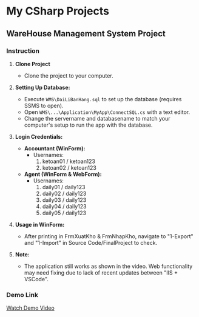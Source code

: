 # My CSharp Projects

## WareHouse Management System Project

### Instruction

1. **Clone Project**
   - Clone the project to your computer.

2. **Setting Up Database:**
   - Execute `WMS\DaiLiBanHang.sql` to set up the database (requires SSMS to open).
   - Open `WMS\...\Application\MyApp\ConnectSQL.cs` with a text editor.
   - Change the servername and databasename to match your computer's setup to run the app with the database.

3. **Login Credentials:**
    - **Accountant (WinForm):** 
      - Usernames: 
	    1. ketoan01 / ketoan123 
	    2. ketoan02 / ketoan123 
    - **Agent (WinForm & WebForm):**
      - Usernames: 
	    1. daily01 / daily123
	    2. daily02 / daily123
	    3. daily03 / daily123
	    4. daily04 / daily123
	    5. daily05 / daily123 

4. **Usage in WinForm:**
   - After printing in FrmXuatKho & FrmNhapKho, navigate to "1-Export" and "1-Import" in Source Code/FinalProject to check.

5. **Note:**
   - The application still works as shown in the video. Web functionality may need fixing due to lack of recent updates between "IIS + VSCode".

### Demo Link
[Watch Demo Video](https://www.youtube.com/watch?v=fjyFbUOT-lk)
